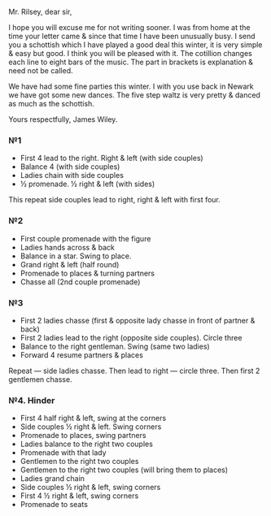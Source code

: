Mr. Rilsey, dear sir,

I hope you will excuse me for not writing sooner. I was from home at the time your letter came & since that time I have been unusually busy. I send you a schottish which I have played a good deal this winter, it is very simple & easy but good. I think you will be pleased with it. The cotillion changes each line to eight bars of the music. The part in brackets is explanation & need not be called.

We have had some fine parties this winter. I with you use back in Newark we have got some new dances. The five step waltz is very pretty & danced as much as the schottish.

Yours respectfully, James Wiley.

### №1

* First 4 lead to the right. Right & left (with side couples)
* Balance 4 (with side couples)
* Ladies chain with side couples
* ½ promenade. ½ right & left (with sides)

This repeat side couples lead to right, right & left with first four.

### №2

* First couple promenade with the figure
* Ladies hands across & back
* Balance in a star. Swing to place.
* Grand right & left (half round)
* Promenade to places & turning partners
* Chasse all (2nd couple promenade)

### №3

* First 2 ladies chasse (first & opposite lady chasse in front of partner & back)
* First 2 ladies lead to the right (opposite side couples). Circle three
* Balance to the right gentleman. Swing (same two ladies)
* Forward 4 resume partners & places

Repeat — side ladies chasse. Then lead to right — circle three. Then first 2 gentlemen chasse.

### №4. Hinder

* First 4 half right & left, swing at the corners
* Side couples ½ right & left. Swing corners
* Promenade to places, swing partners
* Ladies balance to the right two couples
* Promenade with that lady
* Gentlemen to the right two couples
* Gentlemen to the right two couples (will bring them to places)
* Ladies grand chain
* Side couples ½ right & left, swing corners
* First 4 ½ right & left, swing corners
* Promenade to seats
